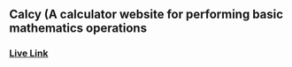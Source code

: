 <h2>Calcy (A calculator website for performing basic mathematics operations</h2>
<h3><a href = "https://sarthakuppal24.github.io/Calcy-Calculator/","_blank"> Live Link</a> </h3>

